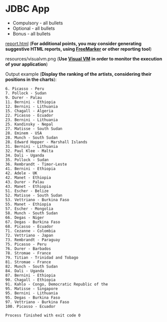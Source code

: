 
# JDBC App

 - Compulsory - all bullets
 - Optional - all bullets
 - Bonus - all bullets


[report.html](https://codepen.io/johnycode/pen/OJyPVmR) (**For additional points, you may consider generating suggestive HTML reports, using  [FreeMarker](https://freemarker.apache.org/)  or other reporting tool**)


resources/visualvm.png (**Use [Visual VM](https://visualvm.github.io/) in order to monitor the execution of your application**)


Output example (**Display the ranking of the artists, considering their positions in the charts**):

    6. Picasso - Peru
    7. Pollock - Sudan
    9. Durer - Palau
    11. Bernini - Ethiopia
    12. Bernini - Lithuania
    15. Chagall - Algeria
    22. Picasso - Ecuador
    23. Bernini - Lithuania
    25. Kandinsky - Nepal
    27. Matisse - South Sudan
    28. Eminem - USA
    28. Munch - South Sudan
    28. Edward Hopper - Marshall Islands
    31. Bernini - Lithuania
    32. Paul Klee - Malta
    34. Dali - Uganda
    35. Pollock - Sudan
    36. Rembrandt - Timor-Leste
    41. Bernini - Ethiopia
    42. Adele - UK
    42. Manet - Ethiopia
    43. Durer - Palau
    43. Manet - Ethiopia
    51. Escher - Belize
    52. Matisse - South Sudan
    53. Vettriano - Burkina Faso
    55. Manet - Ethiopia
    57. Escher - Mongolia
    58. Munch - South Sudan
    66. Degas - Niger
    67. Degas - Burkina Faso
    68. Picasso - Ecuador
    71. Cezanne - Colombia
    72. Vettriano - Japan
    73. Rembrandt - Paraguay
    75. Picasso - Peru
    76. Durer - Barbados
    78. Stromae - France
    79. Titian - Trinidad and Tobago
    81. Stromae - France
    82. Munch - South Sudan
    84. Dali - Uganda
    87. Bernini - Ethiopia
    90. Chagall - Ethiopia
    91. Kahlo - Congo, Democratic Republic of the
    95. Matisse - Singapore
    95. Bernini - Lithuania
    95. Degas - Burkina Faso
    97. Vettriano - Burkina Faso
    100. Picasso - Ecuador
    
    Process finished with exit code 0

